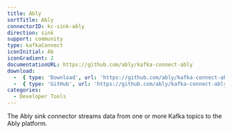 ```yaml
---
title: Ably
sortTitle: Ably
connectorID: kc-sink-ably
direction: sink
support: community
type: kafkaConnect
iconInitial: Ab
iconGradient: 2
documentationURL: https://github.com/ably/kafka-connect-ably
download:
  -  { type: 'Download', url: 'https://github.com/ably/kafka-connect-ably/releases/' }
  -  { type: 'GitHub', url: 'https://github.com/ably/kafka-connect-ably' }
categories:
  - Developer Tools
---
```


The Ably sink connector streams data from one or more Kafka topics to the Ably platform.
